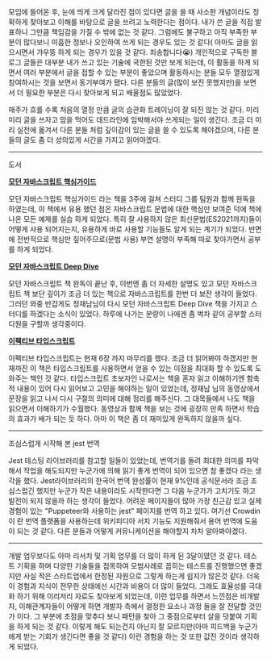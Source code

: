 모임에 들어온 후, 눈에 띄게 크게 달라진 점이 있다면 글을 쓸 때 사소한 개념이라도 정확하게 찾아보고 이해를 바탕으로 글을 쓰려고 노력한다는 점이다. 내가 쓴 글을 직접 발표하니 그만큼 책임감을 가질 수 밖에 없는 것 같다. 그럼에도 불구하고 아직 부족한 부분이 많다보니 미흡한 정보나 오인하여 쓰게 되는 경우도 있는 것 같다( 아마도 글을 읽으시면서 갸우뚱 하게 되는 경우가 있을 것 같다. 죄송합니다😭) 개인적으로 구독한 블로그 글들은 대부분 내가 쓰고 있는 기술에 국한된 것만 보게 되는데, 이 활동을 하게 되면서 여러 부분에서 글을 접할 수 있는 부분이 좋았으며 활동하시는 분들 모두 열정있게 참여하시는 것을 보면서 동기부여가 됐다. 다른 분들의 글(많이 보진 못했지만)을 보면서 더 필요한 부분은 다시 찾아보게 되고 배울점도 많았었다.

매주가 흐를 수록 처음의 열정 만큼 글의 습관화 트레이닝이 잘 되진 않는 것 같다. 미리미리 글을 쓰자고 맘을 먹어도 데드라인에 임박해서야 쓰게되는 일이 생긴다. 조금 더 미리 실천에 옮겨서 다른 분들 처럼 깊이감이 있는 글을 쓸 수 있도록 해야겠으며, 다른 분들의 글도 좀 더 성의있게 시간을 가지고 읽어야겠다.

---

도서

**[모던 자바스크립트 핵심가이드](https://www.hanbit.co.kr/store/books/look.php?p_code=B7677466304)**

모던 자바스크립트 핵심가이드 라는 책을 3주에 걸쳐 스터디 그룹 팀원과 함께 완독을 하였는데, 이 책에서 유용 했던 점은 자바스크립트 문법에 대한 핵심만 보여준 덕에 책에 나온 모든 예제를 실습 하게 되었다. 특히 잘 사용하지 않은 최신문법(ES2021까지)들이 어떻게 사용 되어지는지, 유용하게 바로 사용할 기능들도 알게 되는 계기가 되었다. 반면에 전반적으로 핵심만 짚어주므로(문법 사용) 부연 설명이 부족해 따로 찾아가면서 공부를 하게 되었다.

**[모던 자바스크립트 Deep Dive](http://www.yes24.com/Product/Goods/92742567)**

모던 자바스크립트 책 완독이 끝난 후, 이번엔 좀 더 자세한 설명도 있고 모던 자바스크립트 책 보단 깊이가 조금 더 있는 책으로 자바스크립트를 한번 더 보잔 생각이 들었다. 그러던 와중 반갑게도 정재남님이 다시 모던 자바스크립트 Deep Dive 책을 가지고 스터디를 하겠다는 소식이 있었다. 하루에 나가는 분량이 나에겐 좀 벅차 같이 공부할 스터디원을 구할까 생각중이다.

**[이펙티브 타입스크립트](http://www.kyobobook.co.kr/product/detailViewKor.laf?mallGb=KOR&ejkGb=KOR&barcode=9788966263134)**

이펙티브 타입스크립트는 현재 6장 까지 마무리를 했다. 조금 더 읽어봐야 하겠지만 현재까진 이 책은 타입스크립트를 사용하면서 얻을 수 있는 이점을 최대화 할 수 있도록 도와주는 책인 것 같다. 타입스크립트 초보자인 나로서는 책을 혼자 읽고 이해하기엔 함축적 내용이 있어 다시 읽어보고 고민을 해야하는 일이 있었는데, 정재남 님의 동영상에서 문장을 읽고 나서 다시 구절의 의미에 대해 정리를 해주신다. 그 대목들에서 나도 책을 읽으면서 이해하기가 수월했다. 동영상과 함께 책을 보는 것에 굉장히 만족 하면서 학습의 효과가 배가 되는 듯 하다. 아마 이 책은 좀 더 재미있게 완독하지 않을까 싶다.

---

조심스럽게 시작해 본 jest 번역

Jest 테스팅 라이브러리를 참고할 일들이 있었는데, 번역기를 돌려 최대한 의미를 파악해서 작업을 해도되지만 누군가에 의해 읽기 좋게 번역이 되어 있으면 참 좋겠다 라는 생각을 했다. Jest라이브러리의 한국어 번역 완성률이 현재 9%인데 공식문서라 조금 조심스럽긴 했지만 누군가 작은 내용이라도 시작한다면 그 다음 누군가가 고치기도 하고 발전이 되지 않을까 하는 생각이 들었다. 어려운 페이지들이 많아 가장 친근감 있고 실제 경험이 있는 "Puppeteer와 사용하는 jest" 페이지를 번역 하고 있다. 여기선 Crowdin이 란 번역 플랫폼을 사용하는데 위키피디아 서치 기능도 지원해줘서 용어 번역에 도움이 되는 것 같다. 다른 분들과 어떻게 커뮤니케이션을 해야할지 차차 알아봐야겠다.

---

개발 업무보다도 아마 리서치 및 기획 업무를 더 많이 하게 된 3달이였던 것 같다. 테스트 기획을 하며 다양한 기술들을 접목하여 모범사례로 꼽히는 테스트를 진행했으면 좋겠지만 사실 작은 스타트업에서 한정된 자원으로 그렇게 하는게 쉽지가 않은것 같다. 더욱이 경험과 지식이 전무한 상태에선 시간과 비용이 더 많이 들었다. 그래도 효율성를 극대화 하기 위해 이리저리 자료도 찾아보게 되었는데, 이런 업무를 하면서 느낀점은 비개발자, 이해관계자들이 어떻게 하면 개발자 측에서 결정한 요소나 과정 들을 잘 전달할 것인가 이다. 그 부분에 초점을 맞추다 보니 패턴을 찾아 그 중점으로부터 살을 덧붙여 기획을 하게 되는 것 같다. 이렇게 해도 되는건지 아닌지 잘 모르지만(아마 피드백을 누군가에게 받는 기회가 생긴다면 좋을 것 같다) 이런 경험을 하는 것 또한 값진 것이라 생각하게 되었다.
